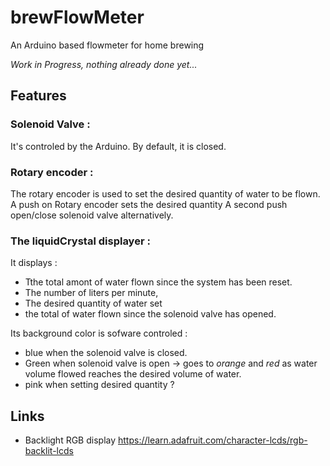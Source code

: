 # brewFlowMeter
An Arduino based flowmeter for home brewing
 
 *_Work in Progress, nothing already done yet..._*
 
## Features
### Solenoid Valve : 
It's controled by the Arduino. By default, it is closed.

### Rotary encoder :
  The rotary encoder is used to set the desired quantity of water to be flown.
  A push on Rotary encoder sets the desired quantity
  A second push open/close solenoid valve alternatively.
  
### The liquidCrystal displayer :
It displays :
 - Tthe total amont of water flown since the system has been reset.
 - The number of liters per minute,
 - The desired quantity of water set 
 - the total of water flown since the solenoid valve has opened.

Its background color is sofware controled :
  - blue when the solenoid valve is closed.
  - Green when solenoid valve is open
    -> goes to *orange* and *red* as water volume flowed reaches the desired volume of water.
  - pink when setting desired quantity ?

## Links
- Backlight RGB display https://learn.adafruit.com/character-lcds/rgb-backlit-lcds
